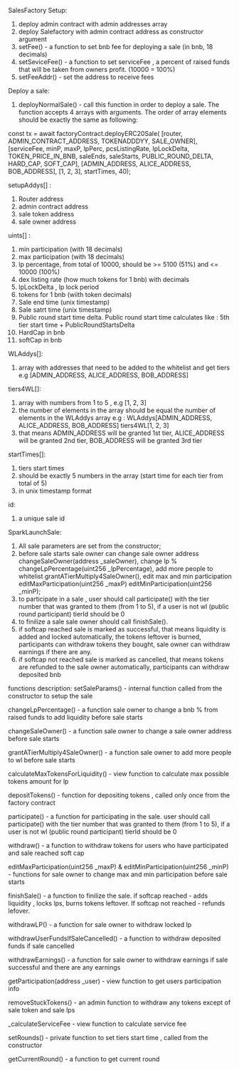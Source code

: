 SalesFactory Setup:

1. deploy admin contract with admin addresses array
2. deploy Salefactory with admin contract address as constructor argument
3. setFee() - a function to set bnb fee for deploying a sale (in bnb, 18 decimals)
4. setSeviceFee() - a function to set serviceFee , a percent of raised funds that will be taken from owners profit. (10000 = 100%)
5. setFeeAddr() - set the address to receive fees

Deploy a sale:

1. deployNormalSale() - call this function in order to deploy a sale. The function accepts 4 arrays with arguments. The order of array elements should be exactly the same as following:

const tx = await factoryContract.deployERC20Sale(
[router, ADMIN_CONTRACT_ADDRESS, TOKENADDDYY, SALE_OWNER],
[serviceFee, minP, maxP, lpPerc, pcsListingRate, lpLockDelta, TOKEN_PRICE_IN_BNB,
saleEnds, saleStarts, PUBLIC_ROUND_DELTA, HARD_CAP, SOFT_CAP],
[ADMIN_ADDRESS, ALICE_ADDRESS, BOB_ADDRESS],
[1, 2, 3],
startTimes,
40);

setupAddys[] :

1. Router address
2. admin contract address
3. sale token address
4. sale owner address

uints[] :

1. min participation (with 18 decimals)
2. max participation (with 18 decimals)
3. lp percentage, from total of 10000, should be >= 5100 (51%) and <= 10000 (100%)
4. dex listing rate (how much tokens for 1 bnb) with  decimals
5. lpLockDelta , lp lock period
6. tokens for 1 bnb (wiith token decimals)
7. Sale end time (unix timestamp)
8. Sale satrt time (unix timestamp)
9. Public round start time delta. Public round start time calculates like : 5th tier start time + PublicRoundStartsDelta
10. HardCap in bnb
11. softCap in bnb

WLAddys[]:

1. array with addresses that need to be added to the whitelist and get tiers
   e.g [ADMIN_ADDRESS, ALICE_ADDRESS, BOB_ADDRESS]

tiers4WL[]:

1. array with numbers from 1 to 5 , e.g [1, 2, 3]
2. the number of elements in the array should be equal the number of elements in the WLAddys array
   e.g :
   WLAddys[ADMIN_ADDRESS, ALICE_ADDRESS, BOB_ADDRESS]
   tiers4WL[1, 2, 3]
3. that means ADMIN_ADDRESS will be granted 1st tier,
   ALICE_ADDRESS will be granted 2nd tier,
   BOB_ADDRESS will be granted 3rd tier

startTimes[]:

1. tiers start times
2. should be exactly 5 numbers in the array (start time for each tier from total of 5)
3. in unix timestamp format

id:

1. a unique sale id

SparkLaunchSale:

1. All sale parameters are set from the constructor;
2. before sale starts sale owner can change sale owner address changeSaleOwner(address \_saleOwner), change lp % changeLpPercentage(uint256 \_lpPercentage), add more people to whitelist grantATierMultiply4SaleOwner(), edit max and min participation editMaxParticipation(uint256 \_maxP) editMinParticipation(uint256 \_minP);
3. to participate in a sale , user should call participate() with the tier number that was granted to them (from 1 to 5), if a user is not wl (public round participant) tierId should be 0
4. to finilize a sale sale owner should call finishSale().
5. if softcap reached sale is marked as successful, that means liquidity is added and locked automatically, the tokens leftover is burned, participants can withdraw tokens they bought, sale owner can withdraw earnings if there are any.
6. if softcap not reached sale is marked as cancelled, that means tokens are refunded to the sale owner automatically, participants can withdraw deposited bnb

functions description:
setSaleParams() - internal function called from the constructor to setup the sale

changeLpPercentage() - a function sale owner to change a bnb % from raised funds to add liquidity before sale starts

changeSaleOwner() - a function sale owner to change a sale owner address before sale starts

grantATierMultiply4SaleOwner() - a function sale owner to add more people to wl before sale starts

calculateMaxTokensForLiquidity() - view function to calculate max possible tokens amount for lp

depositTokens() - function for depositing tokens , called only once from the factory contract

participate() - a function for participating in the sale. user should call participate() with the tier number that was granted to them (from 1 to 5), if a user is not wl (public round participant) tierId should be 0

withdraw() - a function to withdraw tokens for users who have participated and sale reached soft cap

editMaxParticipation(uint256 \_maxP) & editMinParticipation(uint256 \_minP) - functions for sale owner to change max and min participation before sale starts

finishSale() - a function to finilize the sale. if softcap reached - adds liquidity , locks lps, burns tokens leftover. If softcap not reached - refunds lefover.

withdrawLP() - a function for sale owner to withdraw locked lp

withdrawUserFundsIfSaleCancelled() - a function to withdraw deposited funds if sale cancelled

withdrawEarnings() - a function for sale owner to withdraw earnings if sale successful and there are any earnings

getParticipation(address \_user) - view function to get users participation info

removeStuckTokens() - an admin function to withdraw any tokens except of sale token and sale lps

\_calculateServiceFee - view function to calculate service fee

setRounds() - private function to set tiers start time , called from the constructor

getCurrentRound() - a function to get current round
